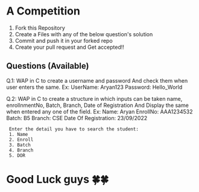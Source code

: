 # A Competition

1. Fork this Repository 
2. Create a Files with any of the below question's solution 
3. Commit and push it in your forked repo 
4. Create your pull request and Get accepted!!


## Questions (Available)
Q.1: WAP in C to create a username and password And check them when user enters the same. 
  Ex: UserName: Aryan123
      Password: Hello_World

Q.2: WAP in C to create a structure in which inputs can be taken name, enrollnmentNo, Batch, Branch, Date of Registration And Display the same when entered any one of the field. 
 Ex: Name: Aryan
     EnrollNo: AAA1234532
     Batch: B5
     Branch: CSE
     Date Of Registration: 23/09/2022

     Enter the detail you have to search the student: 
     1. Name
     2. Enroll
     3. Batch
     4. Branch
     5. DOR


# Good Luck guys 🍀🍀